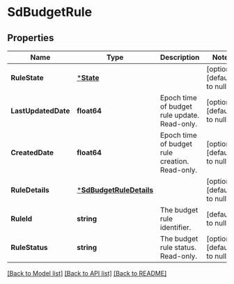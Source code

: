 # SdBudgetRule

## Properties
Name | Type | Description | Notes
------------ | ------------- | ------------- | -------------
**RuleState** | [***State**](state.md) |  | [optional] [default to null]
**LastUpdatedDate** | **float64** | Epoch time of budget rule update. Read-only. | [optional] [default to null]
**CreatedDate** | **float64** | Epoch time of budget rule creation. Read-only. | [optional] [default to null]
**RuleDetails** | [***SdBudgetRuleDetails**](SDBudgetRuleDetails.md) |  | [optional] [default to null]
**RuleId** | **string** | The budget rule identifier. | [default to null]
**RuleStatus** | **string** | The budget rule status. Read-only. | [optional] [default to null]

[[Back to Model list]](../README.md#documentation-for-models) [[Back to API list]](../README.md#documentation-for-api-endpoints) [[Back to README]](../README.md)

